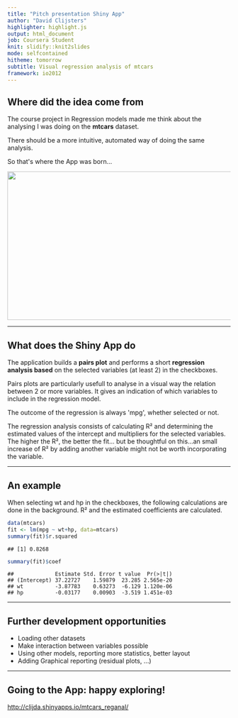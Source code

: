 ```yaml
---
title: "Pitch presentation Shiny App"
author: "David Clijsters"
highlighter: highlight.js
output: html_document
job: Coursera Student
knit: slidify::knit2slides
mode: selfcontained
hitheme: tomorrow
subtitle: Visual regression analysis of mtcars
framework: io2012
---
```


## Where did the idea come from

The course project in Regression models made me think about the analysing I was doing on the **mtcars** dataset.

There should be a more intuitive, automated way of doing the same analysis.

So that's where the App was born...

<div style='text-align: center;'>
  <img class="alignnone size-full wp-image-1760" src="http://donpower.me/wp-content/uploads/2013/01/Eureka-Idea-Light-Bulb1.jpg" width="550" height="335">
</div>

---

## What does the Shiny App do

The application builds a **pairs plot** and performs a short **regression analysis based** on the selected variables (at least 2) in the checkboxes.

Pairs plots are particularly usefull to analyse in a visual way the relation between 2 or more variables. It gives an indication of which variables to include in the regression model.

The outcome of the regression is always 'mpg', whether selected or not.

The regression analysis consists of calculating R² and determining the estimated values of the intercept and multipliers for the selected variables.
The higher the R², the better the fit... but be thoughtful on this...an small increase of R² by adding another variable might not be worth incorporating the variable.

---

## An example

When selecting wt and hp in the checkboxes, the following calculations are done in the background. R² and the estimated coefficients are calculated.


```r
data(mtcars)
fit <- lm(mpg ~ wt+hp, data=mtcars)
summary(fit)$r.squared
```

```
## [1] 0.8268
```

```r
summary(fit)$coef
```

```
##             Estimate Std. Error t value  Pr(>|t|)
## (Intercept) 37.22727    1.59879  23.285 2.565e-20
## wt          -3.87783    0.63273  -6.129 1.120e-06
## hp          -0.03177    0.00903  -3.519 1.451e-03
```


---

## Further development opportunities

* Loading other datasets
* Make interaction between variables possible
* Using other models, reporting more statistics, better layout
* Adding Graphical reporting (residual plots, ...)




---

## Going to the App: happy exploring!


http://clijda.shinyapps.io/mtcars_reganal/

